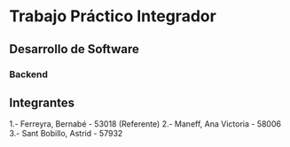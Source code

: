 # Trabajo Práctico Integrador
## Desarrollo de Software
### Backend

## Integrantes

1.- Ferreyra, Bernabé - 53018 (Referente)
2.- Maneff, Ana Victoria - 58006
3.- Sant Bobillo, Astrid - 57932

